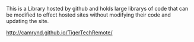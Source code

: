 This is a Library hosted by github and holds large librarys of code that can be modified to effect hosted sites without modifying their code and updating the site.

http://camrynd.github.io/TigerTechRemote/
